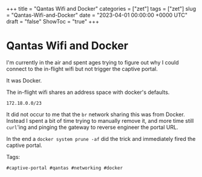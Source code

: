 +++
title = "Qantas Wifi and Docker"
categories = ["zet"]
tags = ["zet"]
slug = "Qantas-Wifi-and-Docker"
date = "2023-04-01 00:00:00 +0000 UTC"
draft = "false"
ShowToc = "true"
+++

# Qantas Wifi and Docker

I'm currently in the air and spent ages trying to figure out why I could
connect to the in-flight wifi but not trigger the captive portal.

It was Docker.

The in-flight wifi shares an address space with docker's defaults. 

`172.18.0.0/23`

It did not occur to me that the `br` network sharing this was from Docker.
Instead I spent a bit of time trying to manually remove it, and more time
still `curl`'ing and pinging the gateway to reverse engineer the portal
URL.

In the end a `docker system prune -af` did the trick and immediately
fired the captive portal.

Tags:

    #captive-portal #qantas #networking #docker

